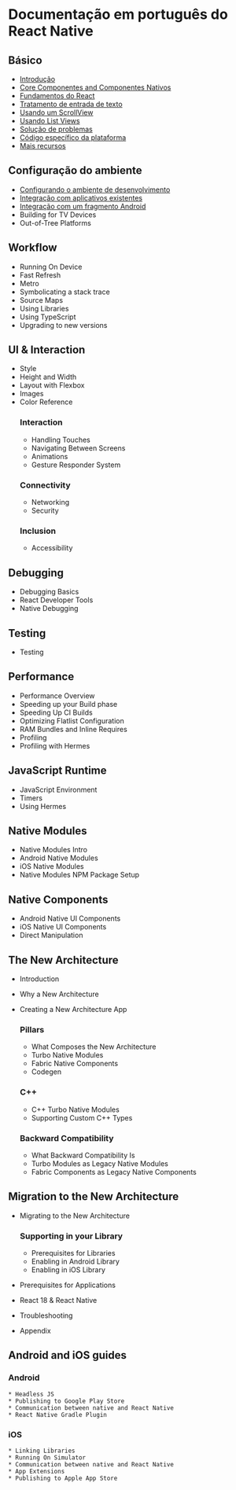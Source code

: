 # Documentação em português do React Native

## Básico
* [Introdução](/docs/getting-started.md)
* [Core Componentes and Componentes Nativos](/docs/intro-react-native-components.md)
* [Fundamentos do React](/docs/intro-react.md)
* [Tratamento de entrada de texto](/docs/handling-text-input.md)
* [Usando um ScrollView](/docs/using-a-scrollview.md)
* [Usando List Views](/docs/using-a-listview.md)
* [Solução de problemas](/docs/troubleshooting.md)
* [Código específico da plataforma](/docs/platform-specific-code.md)
* [Mais recursos](/docs/more-resources.md)

## Configuração do ambiente
* [Configurando o ambiente de desenvolvimento](/docs/environment-setup.md)
* [Integração com aplicativos existentes](/docs/integration-with-existing-apps.md)
* [Integração com um fragmento Android](/docs/integration-with-android-fragment.md)
* Building for TV Devices
* Out-of-Tree Platforms

## Workflow
* Running On Device
* Fast Refresh
* Metro
* Symbolicating a stack trace
* Source Maps
* Using Libraries
* Using TypeScript
* Upgrading to new versions

## UI & Interaction
* Style
* Height and Width
* Layout with Flexbox
* Images
* Color Reference
    ### Interaction
    * Handling Touches
    * Navigating Between Screens
    * Animations
    * Gesture Responder System
    ### Connectivity
    * Networking
    * Security
    ### Inclusion
    * Accessibility
## Debugging
* Debugging Basics
* React Developer Tools
* Native Debugging

## Testing
* Testing

## Performance
* Performance Overview
* Speeding up your Build phase
* Speeding Up CI Builds
* Optimizing Flatlist Configuration
* RAM Bundles and Inline Requires
* Profiling
* Profiling with Hermes

## JavaScript Runtime
* JavaScript Environment
* Timers
* Using Hermes

## Native Modules
* Native Modules Intro
* Android Native Modules
* iOS Native Modules
* Native Modules NPM Package Setup

## Native Components
* Android Native UI Components
* iOS Native UI Components
* Direct Manipulation

## The New Architecture
* Introduction
* Why a New Architecture
* Creating a New Architecture App

    ### Pillars
    * What Composes the New Architecture
    * Turbo Native Modules
    * Fabric Native Components
    * Codegen

    ### C++
    * C++ Turbo Native Modules
    * Supporting Custom C++ Types

    ### Backward Compatibility
    * What Backward Compatibility Is
    * Turbo Modules as Legacy Native Modules
    * Fabric Components as Legacy Native Components

## Migration to the New Architecture
* Migrating to the New Architecture

    ### Supporting in your Library
    * Prerequisites for Libraries
    * Enabling in Android Library
    * Enabling in iOS Library
* Prerequisites for Applications
* React 18 & React Native
* Troubleshooting
* Appendix

## Android and iOS guides

### Android
    * Headless JS
    * Publishing to Google Play Store
    * Communication between native and React Native
    * React Native Gradle Plugin

### iOS
    * Linking Libraries
    * Running On Simulator
    * Communication between native and React Native
    * App Extensions    
    * Publishing to Apple App Store

